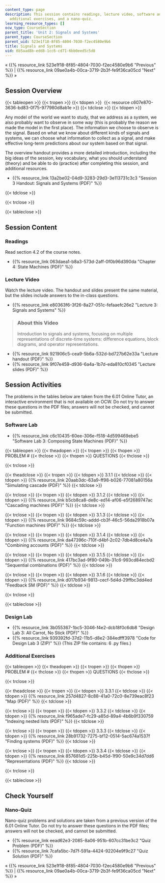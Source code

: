 ```yaml
---
content_type: page
description: This session contains readings, lecture video, software and design labs,
  additional exercises, and a nano-quiz.
learning_resource_types: []
ocw_type: CourseSection
parent_title: 'Unit 2: Signals and Systems'
parent_type: CourseSection
parent_uid: 523e1f18-8f85-4804-7030-f2ec4580e9b6
title: Signals and Systems
uid: 6b5aad8b-edd8-1cc6-cd71-6bb0eed5c5d8
---
```


« {{% resource_link 523e1f18-8f85-4804-7030-f2ec4580e9b6 "Previous" %}} | {{% resource_link 09ae0a4b-00ca-3719-2b3f-fe9f36ca05cd "Next" %}} »

Session Overview
----------------

{{< tableopen >}}
{{< tropen >}}
{{< tdopen >}}
 {{< resource c607e870-3636-bd83-0f75-977980d8ab1e >}}
{{< tdclose >}}
{{< tdopen >}}


Any model of the world we want to study, that we address as a system, we also probably want to observe in some way (this is probably the reason we made the model in the first place). The information we choose to observe is the signal. Based on what we know about different kinds of signals and systems, we can choose what information to collect as a signal, and make effective long-term predictions about our system based on that signal.

The overview handout provides a more detailed introduction, including the big ideas of the session, key vocabulary, what you should understand (theory) and be able to do (practice) after completing this session, and additional resources.

*   {{% resource_link 13a2be02-04d9-3283-29d3-3e113731c3c3 "Session 3 Handout: Signals and Systems (PDF)" %}}


{{< tdclose >}}

{{< trclose >}}

{{< tableclose >}}

Session Content
---------------

### Readings

Read section 4.2 of the course notes.

*   {{% resource_link 063daea1-b8a3-573d-2aff-0f0b96d390da "Chapter 4: State Machines (PDF)" %}}

### Lecture Video

Watch the lecture video. The handout and slides present the same material, but the slides include answers to the in-class questions.

*   {{% resource_link e80363f6-3f26-8a27-051c-fefaaefc26e2 "Lecture 3: Signals and Systems" %}}

> ### About this Video
> 
> Introduction to signals and systems, focusing on multiple representations of discrete-time systems: difference equations, block diagrams, and operator representations.

*   {{% resource_link 921906c5-cea9-5b6a-532d-bd727b62e33a "Lecture handout (PDF)" %}}
*   {{% resource_link 9f07e459-d936-6a4a-1b7d-eda810cf0345 "Lecture slides (PDF)" %}}

Session Activities
------------------

The problems in the tables below are taken from the 6.01 Online Tutor, an interactive environment that is not available on OCW. Do not try to answer these questions in the PDF files; answers will not be checked, and cannot be submitted.

### Software Lab

*   {{% resource_link c6c10435-60ee-306e-f518-4d599469ebe5 "Software Lab 3: Composing State Machines (PDF)" %}}

{{< tableopen >}}
{{< theadopen >}}
{{< tropen >}}
{{< thopen >}}
PROBLEM #
{{< thclose >}}
{{< thopen >}}
QUESTIONS
{{< thclose >}}

{{< trclose >}}

{{< theadclose >}}
{{< tropen >}}
{{< tdopen >}}
3.1.1
{{< tdclose >}}
{{< tdopen >}}
{{% resource_link 20aab3dc-63a9-ff98-b026-77081a80156a "Simulating cascade (PDF)" %}}
{{< tdclose >}}

{{< trclose >}}
{{< tropen >}}
{{< tdopen >}}
3.1.2
{{< tdclose >}}
{{< tdopen >}}
{{% resource_link b5cb8ca8-de8c-ed14-af06-e5f2689747ac "Cascading machines (PDF)" %}}
{{< tdclose >}}

{{< trclose >}}
{{< tropen >}}
{{< tdopen >}}
3.1.3
{{< tdclose >}}
{{< tdopen >}}
{{% resource_link 9684c59c-addd-cb3f-46c5-56da2918b07a "Function machines (PDF)" %}}
{{< tdclose >}}

{{< trclose >}}
{{< tropen >}}
{{< tdopen >}}
3.1.4
{{< tdclose >}}
{{< tdopen >}}
{{% resource_link da47396c-710f-d4bf-2c02-7db4d8ce4a7a "Combining accounts (PDF)" %}}
{{< tdclose >}}

{{< trclose >}}
{{< tropen >}}
{{< tdopen >}}
3.1.5
{{< tdclose >}}
{{< tdopen >}}
{{% resource_link 417bc3ad-9f80-049b-31c6-993cd84ecbd2 "Sequential combinations (PDF)" %}}
{{< tdclose >}}

{{< trclose >}}
{{< tropen >}}
{{< tdopen >}}
3.1.6
{{< tdclose >}}
{{< tdopen >}}
{{% resource_link d017b934-9813-cecf-5d4d-29ffbc3dd4ed "Feedback SM (PDF)" %}}
{{< tdclose >}}

{{< trclose >}}

{{< tableclose >}}

### Design Lab

*   {{% resource_link 3b055367-1bc5-3046-f4e2-dcb18f0c6db8 "Design Lab 3: All Carrot, No Stick (PDF)" %}}
*   {{% resource_link 939392fd-37d2-11b5-d8e2-384edfff3978 "Code for Design Lab 3 (ZIP)" %}} (This ZIP file contains: 6 .py files.)

### Additional Exercises

{{< tableopen >}}
{{< theadopen >}}
{{< tropen >}}
{{< thopen >}}
PROBLEM #
{{< thclose >}}
{{< thopen >}}
QUESTIONS
{{< thclose >}}

{{< trclose >}}

{{< theadclose >}}
{{< tropen >}}
{{< tdopen >}}
3.3.1
{{< tdclose >}}
{{< tdopen >}}
{{% resource_link 257d4827-8c88-41a0-72c0-8e739eac8f23 "Map (PDF)" %}}
{{< tdclose >}}

{{< trclose >}}
{{< tropen >}}
{{< tdopen >}}
3.3.2
{{< tdclose >}}
{{< tdopen >}}
{{% resource_link f965ade7-fc29-a85d-89a4-4b6b9f330759 "Indexing nested lists (PDF)" %}}
{{< tdclose >}}

{{< trclose >}}
{{< tropen >}}
{{< tdopen >}}
3.3.3
{{< tdclose >}}
{{< tdopen >}}
{{% resource_link 28b91732-7275-bf12-0514-5ac674a1537f "Finding systems (PDF)" %}}
{{< tdclose >}}

{{< trclose >}}
{{< tropen >}}
{{< tdopen >}}
3.3.4
{{< tdclose >}}
{{< tdopen >}}
{{% resource_link 857681d5-225b-b45d-1f90-50e9c34d7dd6 "Representations (PDF)" %}}
{{< tdclose >}}

{{< trclose >}}

{{< tableclose >}}

Check Yourself
--------------

### Nano-Quiz

Nano-quiz problems and solutions are taken from a previous version of the 6.01 Online Tutor. Do not try to answer these questions in the PDF files; answers will not be checked, and cannot be submitted.

*   {{% resource_link eead62e3-2085-8a06-951b-607cc31be3c2 "Quiz Problem (PDF)" %}}
*   {{% resource_link 7cafa5bc-7d7f-591a-4424-92204e9f9c27 "Quiz Solution (PDF)" %}}

« {{% resource_link 523e1f18-8f85-4804-7030-f2ec4580e9b6 "Previous" %}} | {{% resource_link 09ae0a4b-00ca-3719-2b3f-fe9f36ca05cd "Next" %}} »